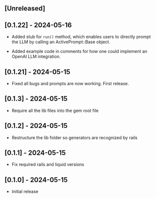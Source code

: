 ## [Unreleased]

## [0.1.22] - 2024-05-16

- Added stub for `run()` method, which enables users to directly prompt the LLM by calling an ActivePrompt::Base object.

- Added example code in comments for how one could implement an OpenAI LLM integration.

## [0.1.21] - 2024-05-15

- Fixed all bugs and prompts are now working. First release.

## [0.1.3] - 2024-05-15

- Require all the lib files into the gem root file

## [0.1.2] - 2024-05-15

- Restructure the lib folder so generators are recognized by rails

## [0.1.1] - 2024-05-15

- Fix required rails and liquid versions

## [0.1.0] - 2024-05-15

- Initial release
